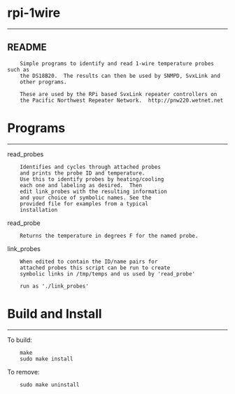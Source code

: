 # rpi-1wire
------------------------------------------------------------------------
README 
------------------------------------------------------------------------

        Simple programs to identify and read 1-wire temperature probes such as
        the DS18B20.  The results can then be used by SNMPD, SvxLink and 
        other programs.

        These are used by the RPi based SvxLink repeater controllers on 
        the Pacific Northwest Repeater Network.  http://pnw220.wetnet.net

# Programs
------------------------------------------------------------------------

read_probes   

        Identifies and cycles through attached probes
        and prints the probe ID and temperature.
        Use this to identify probes by heating/cooling
        each one and labeling as desired.  Then
        edit link_probes with the resulting information
        and your choice of symbolic names. See the
        provided file for examples from a typical
        installation

read_probe <symbolicname>  

        Returns the temperature in degrees F for the named probe. 

link_probes

        When edited to contain the ID/name pairs for 
        attached probes this script can be run to create
        symbolic links in /tmp/temps and us used by 'read_probe'
        
        run as './link_probes'

# Build and Install
------------------------------------------------------------------------

To build:

        make        
        sudo make install

To remove:

        sudo make uninstall
